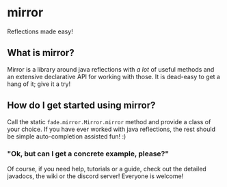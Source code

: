 # mirror
Reflections made easy!

## What is mirror?
Mirror is a library around java reflections with _a lot_ of useful methods and an extensive
declarative API for working with those. It is dead-easy to get a hang of it; give it a try!

## How do I get started using mirror?
Call the static `fade.mirror.Mirror.mirror` method and provide a class of your choice. If
you have ever worked with java reflections, the rest should be simple auto-completion
assisted fun! :)

### "Ok, but can I get a concrete example, please?"
Of course, if you need help, tutorials or a guide, check out the detailed javadocs, the wiki
or the discord server! Everyone is welcome!
